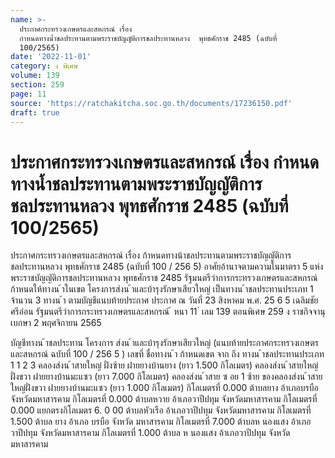 ```yaml
---
name: >-
  ประกาศกระทรวงเกษตรและสหกรณ์ เรื่อง
  กำหนดทางน้ำชลประทานตามพระราชบัญญัติการชลประทานหลวง  พุทธศักราช 2485 (ฉบับที่
  100/2565)
date: '2022-11-01'
category: ง พิเศษ
volume: 139
section: 259
page: 11
source: 'https://ratchakitcha.soc.go.th/documents/17236150.pdf'
draft: true
---
```


# ประกาศกระทรวงเกษตรและสหกรณ์ เรื่อง กำหนดทางน้ำชลประทานตามพระราชบัญญัติการชลประทานหลวง  พุทธศักราช 2485 (ฉบับที่ 100/2565)

ประกาศกระทรวงเกษตรและสหกรณ์ เรื่อง ก้าหนดทางน้าชลประทานตามพระราชบัญญัติการชลประทานหลวง พุทธศักราช 2485 (ฉบับที่ 100 / 256 5) อาศัยอ้านาจตามความในมาตรา 5 แห่งพระราชบัญญัติการชลประทานหลวง พุทธศักราช 2485 รัฐมนตรีว่าการกระทรวงเกษตรและสหกรณ์ ก้าหนดให้ทางน ้าในเขต โครงการส่งน ้าและบ้ารุงรักษาเสียวใหญ่ เป็นทางน ้าชลประทานประเภท 1 จ้านวน 3 ทางน ้า ตามบัญชีแนบท้ายประกาศ ประกาศ ณ วันที่ 23 สิงหาคม พ.ศ. 25 6 5 เฉลิมชัย ศรีอ่อน รัฐมนตรีว่าการกระทรวงเกษตรและสหกรณ์ ้ หนา 11 ่ เลม 139 ตอนพิเศษ 259 ง ราชกิจจานุเบกษา 2 พฤศจิกายน 2565

บัญชีทางน ้าชลประทาน โครงการ ส่งน ้าและบ้ารุงรักษาเสียวใหญ่ (แนบท้ายประกาศกระทรวงเกษตรและสหกรณ์ ฉบับที่ 100 / 256 5 ) เลขที่ ชื่อทางน ้า ก้าหนดเขต จาก ถึง ทางน ้าชลประทานประเภท 1 1 2 3 คลองส่งน ้าสายใหญ่ ฝั่งซ้าย ฝายยางบ้านยาง (ยาว 1.500 กิโลเมตร) คลองส่งน ้าสายใหญ่ฝั่งขวา ฝายยางบ้านมะแซว (ยาว 7.000 กิโลเมตร) คลองส่งน ้าสาย ซ อย 1 ซ้าย ของคลองส่งน ้าสายใหญ่ฝั่งขวา ฝายยางบ้านมะแซว (ยาว 1.000 กิโลเมตร) กิโลเมตรที่ 0.000 ต้าบลยาง อ้าเภอบรบือ จังหวัดมหาสารคาม กิโลเมตรที่ 0.000 ต้าบลหวาย อ้าเภอวาปีปทุม จังหวัดมหาสารคาม กิโลเมตรที่ 0.000 แยกตรงกิโลเมตร 6. 0 00 ต้าบลหัวเรือ อ้าเภอวาปีปทุม จังหวัดมหาสารคาม กิโลเมตรที่ 1.500 ต้าบล ยาง อ้าเภอ บรบือ จังหวัด มหาสารคาม กิโลเมตรที่ 7.000 ต้าบลห นองแสง อ้าเภอวาปีปทุม จังหวัดมหาสารคาม กิโลเมตรที่ 1.000 ต้าบล ห นองแสง อ้าเภอวาปีปทุม จังหวัดมหาสารคาม
